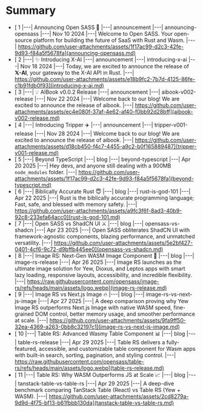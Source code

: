 # Summary

- [ 1 |---| Announcing Open SASS 🚀 |---| announcement |---| announcing-opensass |---| Nov 10 2024 |---| Welcome to Open SASS. Your open-source platform for building the future of SaaS with Rust and Wasm. |---| https://github.com/user-attachments/assets/1f17ac99-d2c3-42fe-9d93-f84a5f5678fa](announcing-opensass.md)
- [ 2 |---| ✨ Introducing X-AI |---| announcement |---| introducing-x-ai |---| Nov 18 2024 |---| Today, we are excited to announce the release of **𝕏-AI**, your gateway to the X-AI API in Rust. |---| https://github.com/user-attachments/assets/e18b9fc2-7b7d-4125-86fe-c1b91fdb0f93](introducing-x-ai.md)
- [ 3 |---| 💡 AIBook v0.0.2 Release |---| announcement |---| aibook-v002-release |---| Nov 22 2024 |---| Welcome back to our blog! We are excited to announce the release of aibook. |---| https://github.com/user-attachments/assets/ec4e080f-37af-4e62-af40-f0bb92d28bff](aibook-v002-release.md)
- [ 4 |---| Introducing Tripper ✈️ |---| announcement |---| tripper-v001-release |---| Nov 28 2024 |---| Welcome back to our blog! We are excited to announce the release of aibook. |---| https://github.com/user-attachments/assets/d18cb450-f4c7-4455-a9c2-b0f165889487](tripper-v001-release.md)
- [ 5 |---| Beyond TypeScript |---| blog |---| beyond-typescript |---| Apr 20 2025 |---| Hey devs, and anyone still dealing with a 900MB `node_modules` folder. |---| https://github.com/user-attachments/assets/1f17ac99-d2c3-42fe-9d93-f84a5f5678fa](beyond-typescript.md)
- [ 6 |---| Biblically Accurate Rust 😇 |---| blog |---| rust-is-god-101 |---| Apr 22 2025 |---| Rust is the biblically accurate programming language; Fast, safe, and blessed with memory safety. |---| https://github.com/user-attachments/assets/a9fc3f6f-8ad3-40b9-92c8-233efa64acc0](rust-is-god-101.md)
- [ 7 |---| Open SASS vs ShadCN UI ⚔️ |---| blog |---| opensass-vs-shadcn |---| Apr 23 2025 |---| Open SASS obliterates ShadCN UI with framework-agnostic components, blazing performance, and unmatched versatility. |---| https://github.com/user-attachments/assets/5e2bf427-0401-4cf6-9c72-d9bffb445ee0](opensass-vs-shadcn.md)
- [ 8 |---| Image RS: Next-Gen WASM Image Component 🚀 |---| blog |---| image-rs-release |---| Apr 26 2025 |---| Image RS launches as the ultimate image solution for Yew, Dioxus, and Leptos apps with smart lazy loading, responsive layouts, accessibility, and incredible flexibility. |---| https://raw.githubusercontent.com/opensass/image-rs/refs/heads/main/assets/logo.webp](image-rs-release.md)
- [ 9 |---| Image RS vs Next.js Image 🔥 |---| blog |---| image-rs-vs-next-js-image |---| Apr 27 2025 |---| A deep comparison proving why Yew Image RS outperforms Next.js Image with native WASM speed, fine-grained DOM control, better memory usage, and smoother performance at scale. |---| https://github.com/user-attachments/assets/9fa9ff50-32ea-4369-a263-0bb8c32197c1](image-rs-vs-next-js-image.md)
- [ 10 |---| Table RS: Advanced Wasmy Table Component 📊 |---| blog |---| table-rs-release |---| Apr 29 2025 |---| Table RS delivers a fully-featured, accessible, and customizable table component for Wasm apps with built-in search, sorting, pagination, and styling control. |---| https://raw.githubusercontent.com/opensass/table-rs/refs/heads/main/assets/logo.webp](table-rs-release.md)
- [ 11 |---| Table RS: Why WASM Outperforms JS at Scale 📈 |---| blog |---| tanstack-table-vs-table-rs |---| Apr 29 2025 |---| A deep-dive benchmark comparing TanStack Table (React) vs Table RS (Yew + WASM). |---| https://github.com/user-attachments/assets/2cd8279a-9d9d-4f75-bf13-b61fbbb130da](tanstack-table-vs-table-rs.md)
